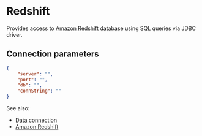 <!-- TITLE: Redshift -->
<!-- SUBTITLE: -->

# Redshift

Provides access to [Amazon Redshift](https://aws.amazon.com/en/redshift/)
database using SQL queries via JDBC driver.

## Connection parameters

```json
{
    "server": "",
    "port": "",
    "db": "",
    "connString": ""
}
```

See also:

* [Data connection](../data-connection.md)
* [Amazon Redshift](https://aws.amazon.com/en/redshift/)
